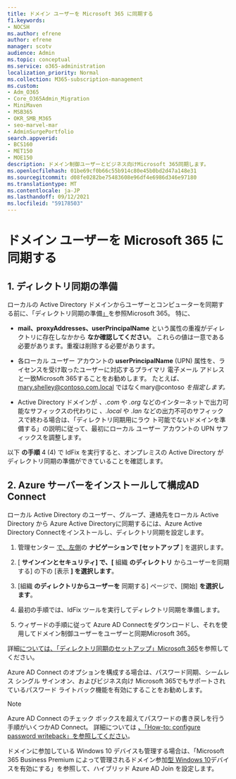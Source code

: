 ```yaml
---
title: ドメイン ユーザーを Microsoft 365 に同期する
f1.keywords:
- NOCSH
ms.author: efrene
author: efrene
manager: scotv
audience: Admin
ms.topic: conceptual
ms.service: o365-administration
localization_priority: Normal
ms.collection: M365-subscription-management
ms.custom:
- Adm_O365
- Core_O365Admin_Migration
- MiniMaven
- MSB365
- OKR_SMB_M365
- seo-marvel-mar
- AdminSurgePortfolio
search.appverid:
- BCS160
- MET150
- MOE150
description: ドメイン制御ユーザーとビジネス向けMicrosoft 365同期します。
ms.openlocfilehash: 01be69cf0b66c55b914c80e45b0bd2d47a148e31
ms.sourcegitcommit: d08fe0282be75483608e96df4e6986d346e97180
ms.translationtype: MT
ms.contentlocale: ja-JP
ms.lasthandoff: 09/12/2021
ms.locfileid: "59178503"
---
```

# <a name="synchronize-domain-users-to-microsoft-365"></a>ドメイン ユーザーを Microsoft 365 に同期する

## <a name="1-prepare-for-directory-synchronization"></a>1. ディレクトリ同期の準備 

ローカルの Active Directory ドメインからユーザーとコンピューターを同期する前に、「ディレクトリ同期の準備[」](../../enterprise/prepare-for-directory-synchronization.md)を参照Microsoft 365。 特に、

   - **mail、proxyAddresses、userPrincipalName** という属性の重複がディレクトリに存在しなかから **なか確認してください**。 これらの値は一意である必要があります。重複は削除する必要があります。
   
   - 各ローカル ユーザー アカウントの **userPrincipalName** (UPN) 属性を、ライセンスを受け取ったユーザーに対応するプライマリ 電子メール アドレスと一致Microsoft 365することをお勧めします。 たとえば、mary.shelley@contoso.com.local ではなくmary@contoso *を指定します。* 
   
   - Active Directory ドメインが *、.com* や *.org* などのインターネットで出力可能なサフィックスの代わりに *、.local* や *.lan* などの出力不可のサフィックスで終わる場合は、「ディレクトリ同期用にラウ [](../../enterprise/prepare-a-non-routable-domain-for-directory-synchronization.md)ト可能でないドメインを準備する」の説明に従って、最初にローカル ユーザー アカウントの UPN サフィックスを調整します。 

以下 **の手順** 4 (4) で IdFix を実行すると、オンプレミスの Active Directory がディレクトリ同期の準備ができていることを確認します。

## <a name="2-install-and-configure-azure-ad-connect"></a>2. Azure サーバーをインストールして構成AD Connect

ローカル Active Directory のユーザー、グループ、連絡先をローカル Active Directory から Azure Active Directoryに同期するには、Azure Active Directory Connectをインストールし、ディレクトリ同期を設定します。 

 1. 管理センター [で、左側](https://go.microsoft.com/fwlink/p/?linkid=2024339)の **ナビゲーションで [セットアップ** ] を選択します。

 2. [ **サインインとセキュリティ] で、[** 組織 **のディレクトリ**  からユーザーを同期する] の下の [表示 **] を選択します**。

 3. [組織 **のディレクトリからユーザーを** 同期する] ページで、[開始] **を選択します**。

 4. 最初の手順では、IdFix ツールを実行してディレクトリ同期を準備します。

 5. ウィザードの手順に従って Azure AD Connectをダウンロードし、それを使用してドメイン制御ユーザーをユーザーと同期Microsoft 365。


詳細[については、「ディレクトリ同期のセットアップ」Microsoft 365](../../enterprise/set-up-directory-synchronization.md)を参照してください。

Azure AD Connect のオプションを構成する場合は、パスワード同期、シームレス シングル サインオン、およびビジネス向け Microsoft 365でもサポートされているパスワード ライトバック機能を有効にすることをお勧めします。 

> [!NOTE]
> Azure AD Connect のチェック ボックスを超えてパスワードの書き戻しを行う手順がいくつかAD Connect。 詳細については [、「How-to: configure password writeback」を参照してください](/azure/active-directory/authentication/howto-sspr-writeback)。 

ドメインに参加している Windows 10 デバイスも管理する場合は、「Microsoft 365 Business Premium によって管理されるドメイン参加[型 Windows 10](manage-windows-devices.md)デバイスを有効にする」を参照して、ハイブリッド Azure AD Join を設定します。